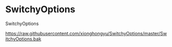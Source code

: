 SwitchyOptions
==============

SwitchyOptions

https://raw.githubusercontent.com/xionghongyu/SwitchyOptions/master/SwitchyOptions.bak
